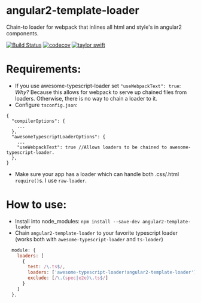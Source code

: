 # angular2-template-loader
Chain-to loader for webpack that inlines all html and style's in angular2 components. 

[![Build Status](https://travis-ci.org/TheLarkInn/angular2-template-loader.svg?branch=master)](https://travis-ci.org/TheLarkInn/angular2-template-loader)
[![codecov](https://codecov.io/gh/TheLarkInn/angular2-template-loader/branch/master/graph/badge.svg)](https://codecov.io/gh/TheLarkInn/angular2-template-loader)
[![taylor swift](https://img.shields.io/badge/secured%20by-taylor%20swift-brightgreen.svg)](https://twitter.com/SwiftOnSecurity)



# Requirements: 
* If you use awesome-typescript-loader set `"useWebpackText": true`: _Why?_ Because this allows for webpack to serve up chained files from loaders. Otherwise, there is no way to chain a loader to it. 
* Configure `tsconfig.json`:
```
{
  "compilerOptions": {
    ...
  },
  "awesomeTypescriptLoaderOptions": {
    ...
    "useWebpackText": true //Allows loaders to be chained to awesome-typescript-loader.
  },
}
```
* Make sure your app has a loader which can handle both .css/.html `require()`s. I use `raw-loader`. 

# How to use: 
* Install into node_modules: `npm install --save-dev angular2-template-loader`
* Chain `angular2-template-loader` to your favorite typescript loader (works both with `awesome-typescript-loader` and `ts-loader`)

```javascript
  module: {
    loaders: [
      {
        test: /\.ts$/,
        loaders: ['awesome-typescript-loader!angular2-template-loader'],
        exclude: [/\.(spec|e2e)\.ts$/]
      }
    ]
  },
```
